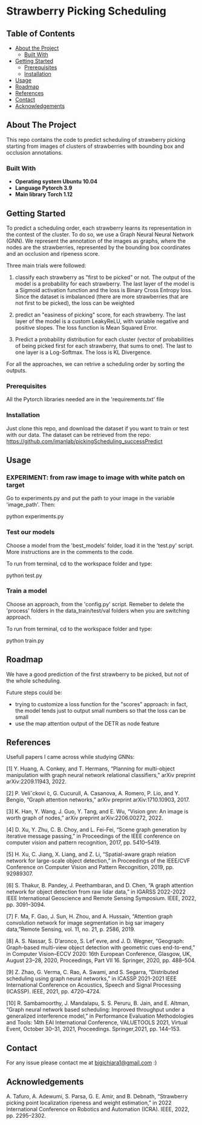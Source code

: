 # Strawberry Picking Scheduling

<!-- TABLE OF CONTENTS -->
## Table of Contents

* [About the Project](#about-the-project)
  * [Built With](#built-with)
* [Getting Started](#getting-started)
  * [Prerequisites](#prerequisites)
  * [Installation](#installation)
* [Usage](#usage)
* [Roadmap](#roadmap)
* [References](#references)
* [Contact](#contact)
* [Acknowledgements](#acknowledgements)

## About The Project

This repo contains the code to predict scheduling of strawberry picking starting from images of clusters of strawberries with bounding box and occlusion annotations.

### Built With

- **Operating system Ubuntu 10.04**
- **Language Pytorch 3.9**
- **Main library Torch 1.12** 

## Getting Started

To predict a scheduling order, each strawberry learns its representation in the contest of the cluster. To do so, we use a Graph Neural Neural Network (GNN). We represent the annotation of the images as graphs, where the nodes are the strawberries, represented by the bounding box coordinates and an occlusion and ripeness score.

Three main trials were followed:

1) classify each strawberry as "first to be picked" or not. The output of the model is a probability for each strawberry. The last layer of the model is a Sigmoid activation function and the loss is Binary Cross Entropy loss. Since the dataset is imbalanced (there are more strawberries that are not first to be picked), the loss can be weighted

2) predict an "easiness of picking" score, for each strawberry. The last layer of the model is a custom LeakyReLU, with variable negative and positive slopes. The loss function is Mean Squared Error.

4) Predict a probability distribution for each cluster (vector of probabilities of being picked first for each strawberry, that sums to one). The last to one layer is a Log-Softmax. The loss is KL Divergence.

For all the approaches, we can retrive a scheduling order by sorting the outputs.


### Prerequisites

All the Pytorch libraries needed are in the 'requirements.txt' file

### Installation

Just clone this repo, and download the dataset if you want to train or test with our data. The dataset can be retrieved from the repo: https://github.com/imanlab/pickingScheduling_successPredict

## Usage

### EXPERIMENT: from raw image to image with white patch on target

Go to experiments.py and put the path to your image in the variable 'image_path'. Then:

python experiments.py

### Test our models

Choose a model from the 'best_models' folder, load it in the 'test.py' script. More instructions are in the comments to the code.

To run from terminal, cd to the workspace folder and type: 

python test.py

### Train a model

Choose an approach, from the 'config.py' script. Remeber to delete the 'process' folders in the data_train/test/val folders when you are switching approach.

To run from terminal, cd to the workspace folder and type: 

python train.py

## Roadmap

We have a good prediction of the first strawberry to be picked, but not of the whole scheduling.

Future steps could be:

- trying to customize a loss function for the "scores" approach: in fact, the model tends just to output small numbers so that the loss can be small
- use the map attention output of the DETR as node feature

## References

Usefull papers I came across while studying GNNs:

[1] Y. Huang, A. Conkey, and T. Hermans, “Planning for multi-object manipulation with graph neural network relational classifiers,” arXiv preprint arXiv:2209.11943, 2022.

[2] P. Veliˇckovi ́c, G. Cucurull, A. Casanova, A. Romero, P. Lio, and Y. Bengio, “Graph attention networks,” arXiv preprint arXiv:1710.10903, 2017.

[3] K. Han, Y. Wang, J. Guo, Y. Tang, and E. Wu, “Vision gnn: An image is worth graph of nodes,” arXiv preprint arXiv:2206.00272, 2022.

[4] D. Xu, Y. Zhu, C. B. Choy, and L. Fei-Fei, “Scene graph generation by iterative message passing,” in Proceedings of the IEEE conference on computer vision and pattern recognition, 2017, pp. 5410–5419.

[5] H. Xu, C. Jiang, X. Liang, and Z. Li, “Spatial-aware graph relation network for large-scale object detection,” in Proceedings of the IEEE/CVF Conference on Computer Vision and Pattern Recognition, 2019, pp. 92989307.

[6] S. Thakur, B. Pandey, J. Peethambaran, and D. Chen, “A graph attention network for object detection from raw lidar data,” in IGARSS 2022-2022 IEEE International Geoscience and Remote Sensing Symposium. IEEE, 2022, pp. 3091–3094.

[7] F. Ma, F. Gao, J. Sun, H. Zhou, and A. Hussain, “Attention graph convolution network for image segmentation in big sar imagery data,”Remote Sensing, vol. 11, no. 21, p. 2586, 2019.

[8] A. S. Nassar, S. D’aronco, S. Lef`evre, and J. D. Wegner, “Geograph: Graph-based multi-view object detection with geometric cues end-to-end,” in Computer Vision–ECCV 2020: 16th European Conference, Glasgow, UK, August 23–28, 2020, Proceedings, Part VII 16. Springer, 2020, pp. 488–504.

[9] Z. Zhao, G. Verma, C. Rao, A. Swami, and S. Segarra, “Distributed scheduling using graph neural networks,” in ICASSP 2021-2021 IEEE International Conference on Acoustics, Speech and Signal Processing (ICASSP). IEEE, 2021, pp. 4720–4724.

[10] R. Sambamoorthy, J. Mandalapu, S. S. Peruru, B. Jain, and E. Altman, “Graph neural network based scheduling: Improved throughput under a generalized interference model,” in Performance Evaluation Methodologies and Tools: 14th EAI International Conference, VALUETOOLS 2021, Virtual Event, October 30–31, 2021, Proceedings. Springer,2021, pp. 144–153.

## Contact 

For any issue please contact me at bigichiara1@gmail.com :)


## Acknowledgements

A. Tafuro, A. Adewumi, S. Parsa, G. E. Amir, and B. Debnath, “Strawberry picking point localization ripeness and weight estimation,” in 2022 International Conference on Robotics and Automation (ICRA). IEEE, 2022, pp. 2295–2302.
